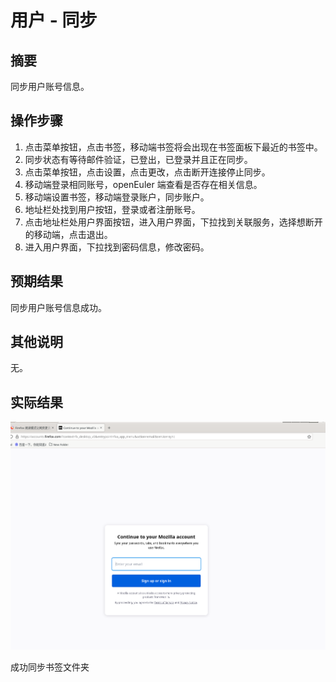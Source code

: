 # 用户 - 同步

## 摘要

同步用户账号信息。

## 操作步骤

1. 点击菜单按钮，点击书签，移动端书签将会出现在书签面板下最近的书签中。
2. 同步状态有等待邮件验证，已登出，已登录并且正在同步。
3. 点击菜单按钮，点击设置，点击更改，点击断开连接停止同步。
4. 移动端登录相同账号，openEuler 端查看是否存在相关信息。
5. 移动端设置书签，移动端登录账户，同步账户。
6. 地址栏处找到用户按钮，登录或者注册账号。
7. 点击地址栏处用户界面按钮，进入用户界面，下拉找到关联服务，选择想断开的移动端，点击退出。
8. 进入用户界面，下拉找到密码信息，修改密码。

## 预期结果

同步用户账号信息成功。

## 其他说明

无。

## 实际结果

![alt text](image-114.png)

成功同步书签文件夹

